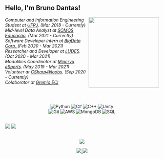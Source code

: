 <h2> Hello, I'm Bruno Dantas!</h2>
<img align='right' src="https://i.pinimg.com/originals/e4/26/70/e426702edf874b181aced1e2fa5c6cde.gif" width="230">
<p><em>
Computer and Information Engineering Student at <a href="https://ufrj.br/en/">UFRJ</a>. (Mar 2018 - Currently)
</br>Mid-level Data Analyst at <a href="https://www.somoseducacao.com.br">SOMOS Educação</a>. (Mar 2021 - Currently)
</br>Software Developer Intern at <a href="https://bigdatacorp.com.br/">BigData Corp. </a>(Feb 2020 - Mar 2021)
</br>Researcher and Developer at <a href="https://ludes.cos.ufrj.br/pt/ludes/">LUDES</a>. (Oct 2020 - Mar 2021)
</br>Modalities Coordinator at <a href="https://www.linkedin.com/company/minervaesportsufrj/about/">Minerva eSports</a>. (May 2019 - Mar 2021)
</br>Volunteer at <a href="https://github.com/DantasB/CSharp4Noobs">CSharp4Noobs</a>. (Sep 2020 - Currently)
</br>Colaborator at <a href="https://github.com/gremio-eci">Gremio ECI</a>
</em></p><br>


<br>
<p align="center">
  <img alt="Python" src="https://img.shields.io/badge/python%20-%2314354C.svg?&style=for-the-badge&logo=python&logoColor=white"/>
  <img alt="C#" src="https://img.shields.io/badge/c%23%20-%23239120.svg?&style=for-the-badge&logo=c-sharp&logoColor=white"/>
  <img alt="C++" src="https://img.shields.io/badge/c++%20-%2300599C.svg?&style=for-the-badge&logo=c%2B%2B&ogoColor=white"/>
  <img alt="Unity" src="https://img.shields.io/badge/unity%20-%23000000.svg?&style=for-the-badge&logo=unity&logoColor=white"/>  
  <br>
  <img alt="Git" src="https://img.shields.io/badge/git%20-%23F05033.svg?&style=for-the-badge&logo=git&logoColor=white"/>
  <img alt="AWS" src="https://img.shields.io/badge/AWS%20-%23FF9900.svg?&style=for-the-badge&logo=amazon-aws&logoColor=white"/> 
  <img alt="MongoDB" src ="https://img.shields.io/badge/MongoDB-%234ea94b.svg?&style=for-the-badge&logo=mongodb&logoColor=white"/>
  <img alt="SQL" src="https://img.shields.io/badge/MySQL-00000F?style=for-the-badge&logo=mysql&logoColor=white"/>
  <br>
</p>
<p align="left">
  <br>
    <img src="https://github-readme-stats.vercel.app/api?username=dantasb&theme=dracula&bg_color=0D1117&title_color=3DDC84&icon_color=3DDC84&show_icons=true&hide_border=true" />
    <img src="https://github-readme-stats.vercel.app/api/top-langs/?username=dantasb&theme=dracula&bg_color=0D1117&title_color=3DDC84&layout=compact&hide=css,html,vhdl,tsql&hide_border=true" />
  <br>
</p>
<p align="center">
  <br>
    <img src="https://github-profile-trophy.vercel.app/?username=dantasB&row=1&column=7&theme=darkhub" />
  <br>
</p>
<p align="center">
  <a href="https://www.linkedin.com/in/bruno-dantas-de-paiva-a738551a2/">
    <img src="https://img.shields.io/badge/LinkedIn-0077B5?style=for-the-badge&logo=linkedin&logoColor=white"/>
  </a>
  <a href="https://github.com/DantasB">
    <img src="https://img.shields.io/badge/GitHub-100000?style=for-the-badge&logo=github&logoColor=white"/>
  </a>
</p>
